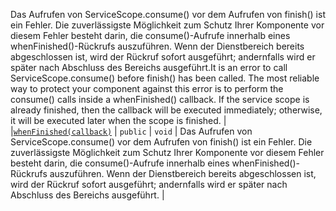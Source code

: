 <span data-ttu-id="d1e29-p107">Das Aufrufen von ServiceScope.consume() vor dem Aufrufen von finish() ist ein Fehler. Die zuverlässigste Möglichkeit zum Schutz Ihrer Komponente vor diesem Fehler besteht darin, die consume()-Aufrufe innerhalb eines whenFinished()-Rückrufs auszuführen. Wenn der Dienstbereich bereits abgeschlossen ist, wird der Rückruf sofort ausgeführt; andernfalls wird er später nach Abschluss des Bereichs ausgeführt.</span><span class="sxs-lookup"><span data-stu-id="d1e29-p107">It is an error to call ServiceScope.consume() before finish() has been called. The most reliable way to protect your component against this error is to perform the consume() calls inside a whenFinished() callback. If the service scope is already finished, then the callback will be executed immediately; otherwise, it will be executed later when the scope is finished.</span></span> |
|[`whenFinished(callback)`](whenfinished-servicescope.md)     | `public` | `void` | Das Aufrufen von ServiceScope.consume() vor dem Aufrufen von finish() ist ein Fehler. Die zuverlässigste Möglichkeit zum Schutz Ihrer Komponente vor diesem Fehler besteht darin, die consume()-Aufrufe innerhalb eines whenFinished()-Rückrufs auszuführen. Wenn der Dienstbereich bereits abgeschlossen ist, wird der Rückruf sofort ausgeführt; andernfalls wird er später nach Abschluss des Bereichs ausgeführt. |





